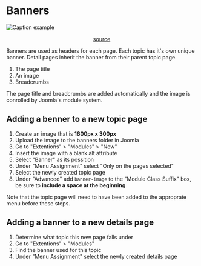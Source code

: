 # Banners

![Caption example](/linear/banner.png)

<p style="text-align: center;">
<a href="https://github.com/UAB-IT/linear/blob/master/src/scss/07-central/_banner.scss" target="_blank">source</a>
</p>

Banners are used as headers for each page. Each topic has it's own unique banner. Detail pages inherit the banner from their parent topic page.

1. The page title
2. An image
3. Breadcrumbs

The page title and breadcrumbs are added automatically and the image is conrolled by Joomla's module system.

## Adding a benner to a new topic page

1. Create an image that is **1600px x 300px**
2. Upload the image to the banners folder in Joomla
3. Go to "Extentions" > "Modules" > "New"
4. Insert the image with a blank alt attribute
5. Select "Banner" as its possition
6. Under "Menu Assignment" select "Only on the pages selected"
7. Select the newly created topic page
8. Under "Advanced" add `banner-image` to the "Module Class Suffix" box, be sure to **include a space at the beginning**

Note that the topic page will need to have been added to the approprate menu before these steps.

## Adding a banner to a new details page

1. Determine what topic this new page falls under
2. Go to "Extentions" > "Modules"
3. Find the banner used for this topic
4. Under "Menu Assignment" select the newly created details page

